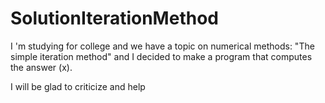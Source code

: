 # SolutionIterationMethod
I 'm studying for college and we have a topic on numerical methods: "The simple iteration method"
and I decided to make a program that computes the answer (x).

I will be glad to criticize and help

